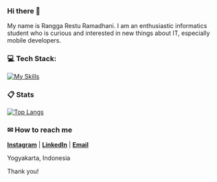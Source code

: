 ### Hi there 👋

My name is Rangga Restu Ramadhani. I am an enthusiastic informatics student who is curious and interested in new things about IT, especially mobile developers.

###  💻 Tech Stack:

[![My Skills](https://skillicons.dev/icons?i=androidstudio,figma,dart,flutter,html,php,java,css,bootstrap,cpp,git,mysql)](https://github.com/Ranggalawee/)

###  📋 Stats

[![Top Langs](https://readme-stats-delivery-klad.vercel.app/api/top-langs/?username=Ranggalawee&theme=material-palenight&compact=true&layout=compact)](https://github.com/Ranggalawee/)

###  ✉ How to reach me

**[Instagram](https://www.instagram.com/ranggarstu/)** | **[LinkedIn](https://www.linkedin.com/in/ranggarstu/)** | **[Email](mailto:ranggarestu2307@gmail.com)**

Yogyakarta, Indonesia

Thank you!
